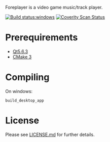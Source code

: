 Foreplayer is a video game music/track player.

[![Build status:windows](https://ci.appveyor.com/api/projects/status/jh9oc6my9epcrqpu?svg=true)](https://ci.appveyor.com/project/theall68665/foreplayer)
[![Coverity Scan Status](https://scan.coverity.com/projects/18367/badge.svg?flat=1)](https://scan.coverity.com/projects/theall-foreplayer)

# Prerequirements

 - [Qt5.6.3](http://download.qt.io/archive/qt/5.6/5.6.3/)
 - [CMake 3](https://cmake.org/download/)
 
# Compiling
On windows:

```
build_desktop_app
```

License
=======
Please see [LICENSE.md](LICENSE.md) for further details.